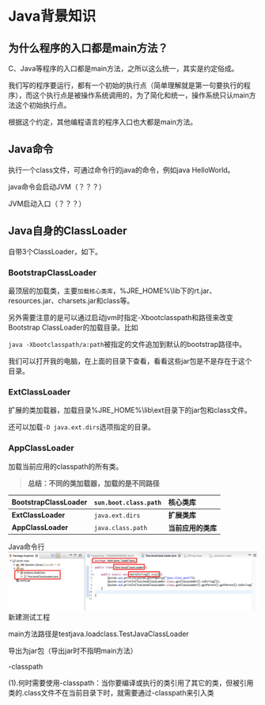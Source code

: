 # Java背景知识

## 为什么程序的入口都是main方法？

C、Java等程序的入口都是main方法，之所以这么统一，其实是约定俗成。

我们写的程序要运行，都有一个初始的执行点（简单理解就是第一句要执行的程序），而这个执行点是被操作系统调用的，为了简化和统一，操作系统只认main方法这个初始执行点。

根据这个约定，其他编程语言的程序入口也大都是main方法。

## Java命令

执行一个class文件，可通过命令行的java的命令，例如java HelloWorld。

java命令会启动JVM（？？？）

JVM启动入口（？？？）

## Java自身的ClassLoader

自带3个ClassLoader，如下。

### **BootstrapClassLoader**

最顶层的加载类，主要`加载核心类库`，%JRE\_HOME%\lib下的rt.jar、resources.jar、charsets.jar和class等。

另外需要注意的是可以通过启动jvm时指定-Xbootclasspath和路径来改变Bootstrap ClassLoader的加载目录。比如

`java -Xbootclasspath/a:path`被指定的文件追加到默认的bootstrap路径中。

我们可以打开我的电脑，在上面的目录下查看，看看这些jar包是不是存在于这个目录。

### ExtClassLoader

扩展的类加载器，加载目录%JRE\_HOME%\lib\ext目录下的jar包和class文件。

还可以加载`-D java.ext.dirs`选项指定的目录。

### AppClassLoader

加载当前应用的classpath的所有类。

> **总结：不同的类加载器，加载的是不同路径**

| **BootstrapClassLoader** | `sun.boot.class.path` | 核心类库 |
| :--- | :--- | :--- |
| **ExtClassLoader** | `java.ext.dirs` | **扩展类库** |
| **AppClassLoader** | `java.class.path` | **当前应用的类库** |

Java命令行![](/assets/eclipsemain.png)新建测试工程

main方法路径是testjava.loadclass.TestJavaClassLoader

导出为jar包（导出jar时不指明main方法）

-classpath

\(1\).何时需要使用-classpath：当你要编译或执行的类引用了其它的类，但被引用类的.class文件不在当前目录下时，就需要通过-classpath来引入类

